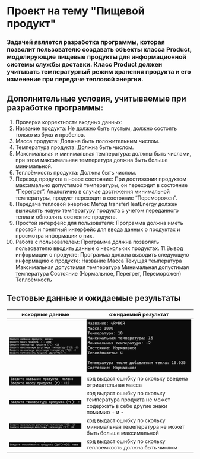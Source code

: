 # Проект на тему "Пищевой продукт"
### Задачей является разработка программы, которая позволит пользователю создавать объекты класса Product, моделирующие пищевые продукты для информационной системы службы доставки. Класс Product должен учитывать температурный режим хранения продукта и его изменение при передаче тепловой энергии.

## Дополнительные условия, учитываемые при разработке программы:

1. Проверка корректности входных данных:
2. Название продукта: Не должно быть пустым, должно состоять только из букв и пробелов.
3. Масса продукта: Должна быть положительным числом.
4. Температура продукта: Должна быть числом.
5. Максимальная и минимальная температура: должны быть числами, при этом максимальная температура должна быть больше минимальной.
6. Теплоёмкость продукта: Должна быть числом.
7. Переход продукта в новое состояние: При достижении продуктом максимально допустимой температуры, он переходит в состояние “Перегрет”. Аналогично в случае достижения минимальной температуры, продукт переходит в состояние “Переморожен”.
8. Передача тепловой энергии: Метод transferHeatEnergy должен вычислять новую температуру продукта с учетом переданного тепла и обновлять состояние продукта.
9. Простой интерфейс для пользователя: Программа должна иметь простой и понятный интерфейс для ввода данных о продуктах и просмотра информации о них.
10. Работа с пользователем: Программа должна позволять пользователю вводить данные о нескольких продуктах.
11.Вывод информации о продукте: Программа должна выводить следующую информацию о продукте:
Название
Масса
Текущая температура
Максимальная допустимая температура
Минимальная допустимая температура
Состояние (Нормальное, Перегрет, Переморожен)
Теплоёмкость

## Тестовые данные и ожидаемые результаты
|исходные данные|ожидаемый результат|
|---------------|--------------------|
|![test1_1](./pictures/тест1.jpg)|![test1_2](./pictures/тест1_2.jpg)|
|![test2](./pictures/тест2.jpg)|код выдаст ошибку по скольку введена отрицательная масса|
|![test3](./pictures/тест3.jpg)|код выдаст ошибку по скольку температура продукта не может содержать в себе другие знаки помимио + и -|
|![test4](./pictures/тест4.jpg)|код выдаст ошибку по скольку минимальная темепература не может быть больше максимальной|
|![test5](./pictures/тест5.jpg)|код выдаст ошибку по скольку теплоемкость должна быть числом|
